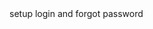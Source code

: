 <meta property="og:title" content="European Travel Destinations">
<meta property="og:description" content="Offering tour packages for individuals or groups.">
<meta property="og:image" content="http://euro-travel-example.com/thumbnail.jpg">
<meta property="og:url" content="http://euro-travel-example.com/index.htm">
<meta name="twitter:card" content="summary_large_image">

<!--  Non-Essential, But Recommended -->

<meta property="og:site_name" content="European Travel, Inc.">
<meta name="twitter:image:alt" content="Alt text for image">

<!--  Non-Essential, But Required for Analytics -->

<meta property="fb:app_id" content="your_app_id" />
<meta name="twitter:site" content="@website-username">

<!-->

setup login and forgot password
